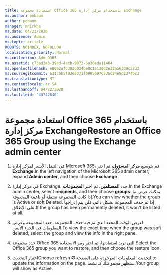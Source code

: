 ```yaml
---
title: استعادة مجموعة Office 365 باستخدام مركز إدارة Exchange
ms.author: pebaum
author: pebaum
manager: mnirkhe
ms.date: 04/21/2020
ms.audience: Admin
ms.topic: article
ROBOTS: NOINDEX, NOFOLLOW
localization_priority: Normal
ms.collection: Adm_O365
ms.assetid: c73ad2a3-39ed-4acb-9872-6a38eda11464
ms.openlocfilehash: e0092afc382c034be0c1e130d2e32a56330c2732
ms.sourcegitcommit: 631cbb5f03e5371f0995e976536d24e9d13746c3
ms.translationtype: MT
ms.contentlocale: ar-SA
ms.lasthandoff: 04/22/2020
ms.locfileid: "43742640"
---
```

# <a name="restore-an-office-365-group-using-the-exchange-admin-center"></a><span data-ttu-id="0e531-102">استعادة مجموعة Office 365 باستخدام مركز إدارة Exchange</span><span class="sxs-lookup"><span data-stu-id="0e531-102">Restore an Office 365 Group using the Exchange admin center</span></span>

1. <span data-ttu-id="0e531-103">في التنقل الأيسر لمركز إدارة Microsoft 365، قم بتوسيع **مركز المسؤول،** ثم اختر **Exchange**.</span><span class="sxs-lookup"><span data-stu-id="0e531-103">In the left navigation of the Microsoft 365 admin center, expand **Admin center**, and then choose **Exchange**.</span></span>
    
2. <span data-ttu-id="0e531-104">في مركز إدارة Exchange، حدد **المستلمين،** ثم اختر **المجموعات**.</span><span class="sxs-lookup"><span data-stu-id="0e531-104">In the Exchange admin center, select **recipients**, and then choose **groups**.</span></span> <span data-ttu-id="0e531-105">يمكنك عرض ما إذا كانت المجموعة نشطة أو ناعمة المحذوفة.</span><span class="sxs-lookup"><span data-stu-id="0e531-105">You can view whether the group is Active or soft Deleted.</span></span> <span data-ttu-id="0e531-106">إذا تم حذف المجموعة بشكل دائم، فلن يتم إدراجها على الإطلاق.</span><span class="sxs-lookup"><span data-stu-id="0e531-106">If the group has been permanently deleted, it won't be listed at all.</span></span>
    
3. <span data-ttu-id="0e531-107">لعرض الوقت المحدد الذي تم فيه حذف المجموعة، حدد المجموعة وعرض المعلومات في الجزء الأيمن.</span><span class="sxs-lookup"><span data-stu-id="0e531-107">To view the exact time when the group was soft deleted, select the group and view the info in the right pane.</span></span>
    
4. <span data-ttu-id="0e531-108">حدد مجموعة Office 365 التي تريد استعادتها، ثم اختر رمز الاستعادة.</span><span class="sxs-lookup"><span data-stu-id="0e531-108">Select the Office 365 group you want to restore, and then choose the restore icon.</span></span>
    
5. <span data-ttu-id="0e531-109">اختيار التحديث</span><span class="sxs-lookup"><span data-stu-id="0e531-109">Choose refresh</span></span> ![رمز التحديث](media/6464df90-2a91-4c1f-92a6-9a38c7696ac3.gif) <span data-ttu-id="0e531-111">لتحديث المعلومات الموجودة على الصفحة.</span><span class="sxs-lookup"><span data-stu-id="0e531-111">to update the information on the page.</span></span> <span data-ttu-id="0e531-112">ستظهر مجموعتك كـ نشط.</span><span class="sxs-lookup"><span data-stu-id="0e531-112">Your group will show as Active.</span></span> 
    

